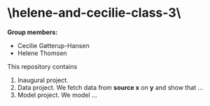 # \helene-and-cecilie-class-3\

**Group members:**
- Cecilie Gøtterup-Hansen
- Helene Thomsen

This repository contains  
1. Inaugural project. 
2. Data project. We fetch data from **source x** on **y** and show that ...
3. Model project. We model ...
